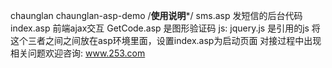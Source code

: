 chaunglan
chaunglan-asp-demo
/****************使用说明*****************/
sms.asp 发短信的后台代码
index.asp 前端ajax交互
GetCode.asp 是图形验证码
js: jquery.js 是引用的js
将这个三者之间之间放在asp环境里面，设置index.asp为启动页面
对接过程中出现相关问题欢迎咨询: www.253.com
